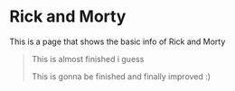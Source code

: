 # Rick and Morty

This is a page that shows the basic info of Rick and Morty

> This is almost finished i guess
>
> This is gonna be finished and finally improved :)

